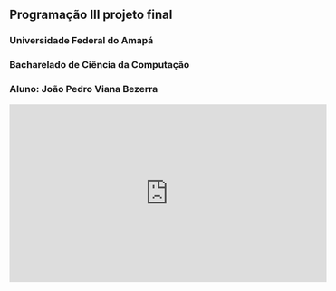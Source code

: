 <h2>Programação III projeto final</h2>

<h3>Universidade Federal do Amapá</h3>
<h3>Bacharelado de Ciência da Computação</h3>
<h3>Aluno: João Pedro Viana Bezerra</h3>

<iframe width="560" height= "315" src="https://www.youtube.com/watch?v=nuT6mYL1AVc&ab_channel=UltraNerd" frameborder="0" allowfullscreen></iframe>